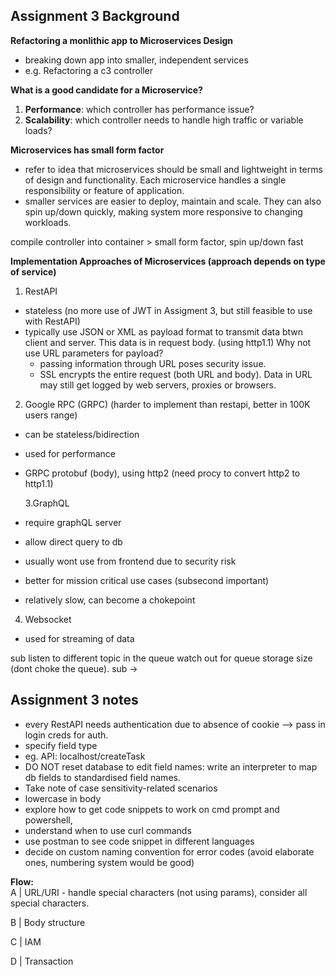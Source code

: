 ## Assignment 3 Background

**Refactoring a monlithic app to Microservices Design**

- breaking down app into smaller, independent services
- e.g. Refactoring a c3 controller

**What is a good candidate for a Microservice?**

1. **Performance**: which controller has performance issue?
2. **Scalability**: which controller needs to handle high traffic or variable loads?

**Microservices has small form factor**

- refer to idea that microservices should be small and lightweight in terms of design and functionality. Each microservice handles a single responsibility or feature of application.
- smaller services are easier to deploy, maintain and scale. They can also spin up/down quickly, making system more responsive to changing workloads.

compile controller into container > small form factor, spin up/down fast

**Implementation Approaches of Microservices (approach depends on type of service)**

1. RestAPI

- stateless (no more use of JWT in Assigment 3, but still feasible to use with RestAPI)
- typically use JSON or XML as payload format to transmit data btwn client and server. This data is in request body. (using http1.1)
  Why not use URL parameters for payload?
  - passing information through URL poses security issue.
  - SSL encrypts the entire request (both URL and body). Data in URL may still get logged by web servers, proxies or browsers.

2. Google RPC (GRPC) (harder to implement than restapi, better in 100K users range)

- can be stateless/bidirection
- used for performance
- GRPC protobuf (body), using http2 (need procy to convert http2 to http1.1)

  3.GraphQL

- require graphQL server
- allow direct query to db
- usually wont use from frontend due to security risk
- better for mission critical use cases (subsecond important)
- relatively slow, can become a chokepoint

4. Websocket

- used for streaming of data

sub listen to different topic in the queue
watch out for queue storage size (dont choke the queue). sub ->

## Assignment 3 notes

- every RestAPI needs authentication due to absence of cookie --> pass in login creds for auth.
- specify field type
- eg. API: localhost/createTask
- DO NOT reset database to edit field names: write an interpreter to map db fields to standardised field names.
- Take note of case sensitivity-related scenarios
- lowercase in body
- explore how to get code snippets to work on cmd prompt and powershell,
- understand when to use curl commands
- use postman to see code snippet in different languages
- decide on custom naming convention for error codes (avoid elaborate ones, numbering system would be good)

**Flow:**  
A | URL/URI - handle special characters (not using params), consider all special characters.

B | Body structure

C | IAM

D | Transaction
